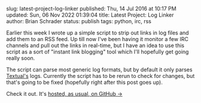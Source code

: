 slug: latest-project-log-linker
published: Thu, 14 Jul 2016 at 10:17 PM
updated: Sun, 06 Nov 2022 01:39:04 
title: Latest Project: Log Linker  
author: Brian Schrader
status: publish
tags: python, irc, rss

Earlier this week I wrote up a simple script to strip out links in log files 
and add them to an RSS feed. Up till now I've been having it monitor a few 
IRC channels and pull out the links in real-time, but I have an idea to use 
this script as a sort of "instant link blogging" tool which I'll hopefully 
get going really soon. 

The script can parse most generic log formats, but by default it only parses
[Textual's][tx] logs. Currently the script has to be rerun to check for
changes, but that's going to be fixed (hopefully right after this post goes
up). 

Check it out. It's [hosted, as usual, on GitHub &#8594;][gh] 

[tx]: https://textualapp.com
[gh]: https://github.com/Sonictherocketman/link-feed-generator
